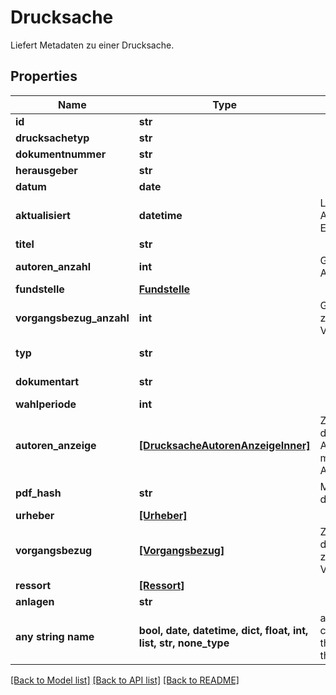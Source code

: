 # Drucksache

Liefert Metadaten zu einer Drucksache.

## Properties
Name | Type | Description | Notes
------------ | ------------- | ------------- | -------------
**id** | **str** |  | 
**drucksachetyp** | **str** |  | 
**dokumentnummer** | **str** |  | 
**herausgeber** | **str** |  | 
**datum** | **date** |  | 
**aktualisiert** | **datetime** | Letzte Aktualisierung der Entität | 
**titel** | **str** |  | 
**autoren_anzahl** | **int** | Gesamtzahl der Autor:innen | 
**fundstelle** | [**Fundstelle**](Fundstelle.md) |  | 
**vorgangsbezug_anzahl** | **int** | Gesamtzahl der zugehörigen Vorgänge | 
**typ** | **str** |  | defaults to "Dokument"
**dokumentart** | **str** |  | defaults to "Drucksache"
**wahlperiode** | **int** |  | [optional] 
**autoren_anzeige** | [**[DrucksacheAutorenAnzeigeInner]**](DrucksacheAutorenAnzeigeInner.md) | Zusammenfassung der ersten 4 zur Anzeige markierten Autor:innen | [optional] 
**pdf_hash** | **str** | MD5-Prüfsumme der PDF-Datei | [optional] 
**urheber** | [**[Urheber]**](Urheber.md) |  | [optional] 
**vorgangsbezug** | [**[Vorgangsbezug]**](Vorgangsbezug.md) | Zusammenfassung der ersten 4 zugehörigen Vorgänge | [optional] 
**ressort** | [**[Ressort]**](Ressort.md) |  | [optional] 
**anlagen** | **str** |  | [optional] 
**any string name** | **bool, date, datetime, dict, float, int, list, str, none_type** | any string name can be used but the value must be the correct type | [optional]

[[Back to Model list]](../README.md#documentation-for-models) [[Back to API list]](../README.md#documentation-for-api-endpoints) [[Back to README]](../README.md)


